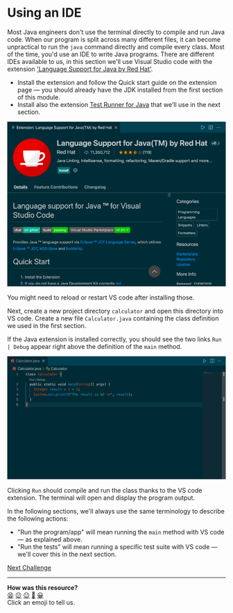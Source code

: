 # Using an IDE

<!-- OMITTED -->

Most Java engineers don't use the terminal directly to compile and run Java code. When our program is split across many different files, it can become unpractical to run the `java` command directly and compile every class. Most of the time, you'd use an IDE to write Java programs. There are different IDEs available to us, in this section we'll use Visual Studio code with the extension ['Language Support for Java by Red Hat'](https://marketplace.visualstudio.com/items?itemName=redhat.java).

  * Install the extension and follow the Quick start guide on the extension page — you should already have the JDK installed from the first section of this module.
  * Install also the extension [Test Runner for Java](https://marketplace.visualstudio.com/items?itemName=vscjava.vscode-java-test) that we'll use in the next section.

![Extension screenshot](resources/extension1.png)
  

You might need to reload or restart VS code after installing those.

Next, create a new project directory `calculator` and open this directory into VS code. Create a new file `Calculator.java` containing the class definition we used in the first section.

If the Java extension is installed correctly, you should see the two links `Run | Debug` appear right above the definition of the `main` method.

![Run and debug the main method](resources/main1.png)

Clicking `Run` should compile and run the class thanks to the VS code extension. The terminal will open and display the program output.

In the following sections, we'll always use the same terminology to describe the following actions:
  * "Run the program/app" will mean running the `main` method with VS code — as explained above.
  * "Run the tests" will mean running a specific test suite with VS code — we'll cover this in the next section.

[Next Challenge](04_testing_with_junit.md)

<!-- BEGIN GENERATED SECTION DO NOT EDIT -->

---

**How was this resource?**  
[😫](https://airtable.com/shrUJ3t7KLMqVRFKR?prefill_Repository=makersacademy/java-apprenticeship-module&prefill_File=main/03_ide.md&prefill_Sentiment=😫) [😕](https://airtable.com/shrUJ3t7KLMqVRFKR?prefill_Repository=makersacademy/java-apprenticeship-module&prefill_File=main/03_ide.md&prefill_Sentiment=😕) [😐](https://airtable.com/shrUJ3t7KLMqVRFKR?prefill_Repository=makersacademy/java-apprenticeship-module&prefill_File=main/03_ide.md&prefill_Sentiment=😐) [🙂](https://airtable.com/shrUJ3t7KLMqVRFKR?prefill_Repository=makersacademy/java-apprenticeship-module&prefill_File=main/03_ide.md&prefill_Sentiment=🙂) [😀](https://airtable.com/shrUJ3t7KLMqVRFKR?prefill_Repository=makersacademy/java-apprenticeship-module&prefill_File=main/03_ide.md&prefill_Sentiment=😀)  
Click an emoji to tell us.

<!-- END GENERATED SECTION DO NOT EDIT -->
